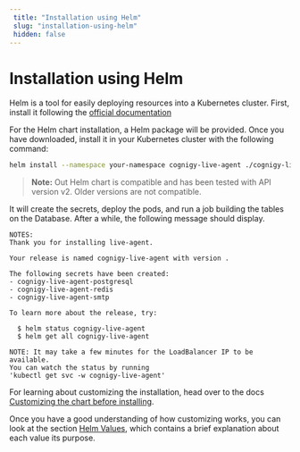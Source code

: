 ```yaml
---
 title: "Installation using Helm" 
 slug: "installation-using-helm" 
 hidden: false 
---
```

# Installation using Helm

Helm is a tool for easily deploying resources into a Kubernetes cluster. First, install it following the [official documentation](https://helm.sh/docs/intro/install/)

For the Helm chart installation, a Helm package will be provided. Once you have downloaded, install it in your Kubernetes cluster with the following command:

```sh
helm install --namespace your-namespace cognigy-live-agent ./cognigy-live-agent
```

>**Note:** Out Helm chart is compatible and has been tested with API version v2. Older versions are not compatible.

It will create the secrets, deploy the pods, and run a job building the tables on the Database. After a while, the following message should display.

```
NOTES:
Thank you for installing live-agent.

Your release is named cognigy-live-agent with version .

The following secrets have been created:
- cognigy-live-agent-postgresql
- cognigy-live-agent-redis
- cognigy-live-agent-smtp

To learn more about the release, try:

  $ helm status cognigy-live-agent
  $ helm get all cognigy-live-agent

NOTE: It may take a few minutes for the LoadBalancer IP to be available.
You can watch the status by running
'kubectl get svc -w cognigy-live-agent'
```

For learning about customizing the installation, head over to the docs [Customizing the chart before installing](https://helm.sh/docs/intro/using_helm/#customizing-the-chart-before-installing). 

Once you have a good understanding of how customizing works, you can look at the section [Helm Values]({{config.site_url}}live-agent/installation/helm-values/), which contains a brief explanation about each value its purpose.
